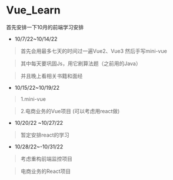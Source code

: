 # Vue_Learn

首先安排一下10月的前端学习安排

+ 10/7/22~10/14/22

>首先会用最多七天的时间过一遍Vue2、Vue3 然后手写mini-vue

>其中每天要巩固Js，用它刷算法题（之前用的Java）

>并且晚上看相关书籍和面经

+ 10/15/22~10/19/22

>1.mini-vue

>2.电商业务的Vue项目 (可以考虑用react做)

+ 10/20/22 ~10/27/22

>暂定安排react的学习

+ 10/28/22~-10/31/22

>考虑重构前端监控项目

> 电商业务的React项目
